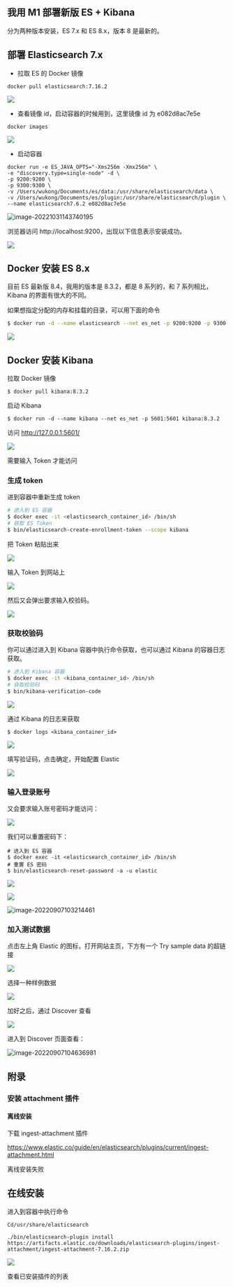 ## 我用 M1 部署新版 ES + Kibana

分为两种版本安装，ES 7.x 和 ES 8.x，版本 8 是最新的。

## 部署 Elasticsearch 7.x

- 拉取 ES 的 Docker 镜像

``` SH
docker pull elasticsearch:7.16.2
```

![](http://cdn.jayh.club/uPic/image-20221031144816284znDndd.png)

- 查看镜像 id，启动容器的时候用到，这里镜像 id 为 e082d8ac7e5e

``` SH
docker images
```

![](http://cdn.jayh.club/uPic/image-20221031143834452EIc1NI.png)

- 启动容器

``` SH
docker run -e ES_JAVA_OPTS="-Xms256m -Xmx256m" \
-e "discovery.type=single-node" -d \
-p 9200:9200 \
-p 9300:9300 \
-v /Users/wukong/Documents/es/data:/usr/share/elasticsearch/data \
-v /Users/wukong/Documents/es/plugin:/usr/share/elasticsearch/plugin \
--name elasticsearch7.6.2 e082d8ac7e5e
```

![image-20221031143740195](http://cdn.jayh.club/uPic/image-20221031143740195rO6KNw.png)

浏览器访问 http://localhost:9200，出现以下信息表示安装成功。

![](http://cdn.jayh.club/uPic/image-20221031144145591jRO3RG.png)

## Docker 安装 ES 8.x

目前 ES 最新版 8.4，我用的版本是 8.3.2，都是 8 系列的，和 7 系列相比，Kibana 的界面有很大的不同。

如果想指定分配的内存和挂载的目录，可以用下面的命令

``` sh
$ docker run -d --name elasticsearch --net es_net -p 9200:9200 -p 9300:9300 -e ES_JAVA_OPTS="-Xms1g -Xmx1g" -e "discovery.type=single-node" -v 'full_path_to/data:/usr/share/elasticsearch/data' elasticsearch:8.3.1
```

![](http://cdn.jayh.club/uPic/image-20220907091709480C5wwoj.png)

## Docker 安装 Kibana

拉取 Docker 镜像

``` SH
$ docker pull kibana:8.3.2
```

启动 Kibana

``` SH
$ docker run -d --name kibana --net es_net -p 5601:5601 kibana:8.3.2
```

访问 http://127.0.0.1:5601/

![](http://cdn.jayh.club/uPic/image-20220907094517469AGgfuH.png)

需要输入 Token 才能访问

### 生成 token

进到容器中重新生成 token

```sh
# 进入到 ES 容器
$ docker exec -it <elasticsearch_container_id> /bin/sh
# 获取 ES Token
$ bin/elasticsearch-create-enrollment-token --scope kibana
```

把 Token 粘贴出来

![](http://cdn.jayh.club/uPic/image-202209070952047310znWJ8.png)

输入 Token 到网站上

![](http://cdn.jayh.club/uPic/image-202209070950434278t6oz8.png)

然后又会弹出要求输入校验码。

![](http://cdn.jayh.club/uPic/image-20220907095244248Ur4xPC.png)

### 获取校验码

你可以通过进入到 Kibana 容器中执行命令获取，也可以通过 Kibana 的容器日志获取。

```sh
# 进入到 Kibana 容器
$ docker exec -it <kibana_container_id> /bin/sh
# 获取校验码
$ bin/kibana-verification-code
```

![](http://cdn.jayh.club/uPic/image-20220907095614841vxgm1M.png)

通过 Kibana 的日志来获取

```SH
$ docker logs <kibana_container_id>
```





![](http://cdn.jayh.club/uPic/image-20220907095636351aN14wI.png)

填写验证码，点击确定，开始配置 Elastic

![](http://cdn.jayh.club/uPic/image-20220907095721654Oncv86.png)

### 输入登录账号

又会要求输入账号密码才能访问：

![](http://cdn.jayh.club/uPic/image-20220907095817330hMMirk.png)

我们可以重置密码下：

```
# 进入到 ES 容器
$ docker exec -it <elasticsearch_container_id> /bin/sh
# 重置 ES 密码
$ bin/elasticsearch-reset-password -a -u elastic
```

![](http://cdn.jayh.club/uPic/image-20220907103128202UPKHHj.png)

![](http://cdn.jayh.club/uPic/image-202209071031383523qIolF.png)

![image-20220907103214461](http://cdn.jayh.club/uPic/image-202209071032144618kStnF.png)

### 加入测试数据

点击左上角 Elastic 的图标，打开网站主页，下方有一个 Try sample data 的超链接

![](http://cdn.jayh.club/uPic/image-202209071041559882mBgst.png)

选择一种样例数据

![](http://cdn.jayh.club/uPic/image-20220907104253500ysxBPU.png)

加好之后，通过 Discover 查看

![](http://cdn.jayh.club/uPic/image-20220907104702520ZtS3uQ.png)

进入到 Discover 页面查看：

![image-20220907104636981](http://cdn.jayh.club/uPic/image-20220907104636981czel1O.png)

## 附录

### 安装 attachment 插件



#### 离线安装

下载 ingest-attachment 插件

https://www.elastic.co/guide/en/elasticsearch/plugins/current/ingest-attachment.html

离线安装失败



## 在线安装

进入到容器中执行命令

```SH
Cd/usr/share/elasticsearch

./bin/elasticsearch-plugin install https://artifacts.elastic.co/downloads/elasticsearch-plugins/ingest-attachment/ingest-attachment-7.16.2.zip
```

![](http://cdn.jayh.club/uPic/image-20221104131510543jK36Vh.png)

查看已安装插件的列表

